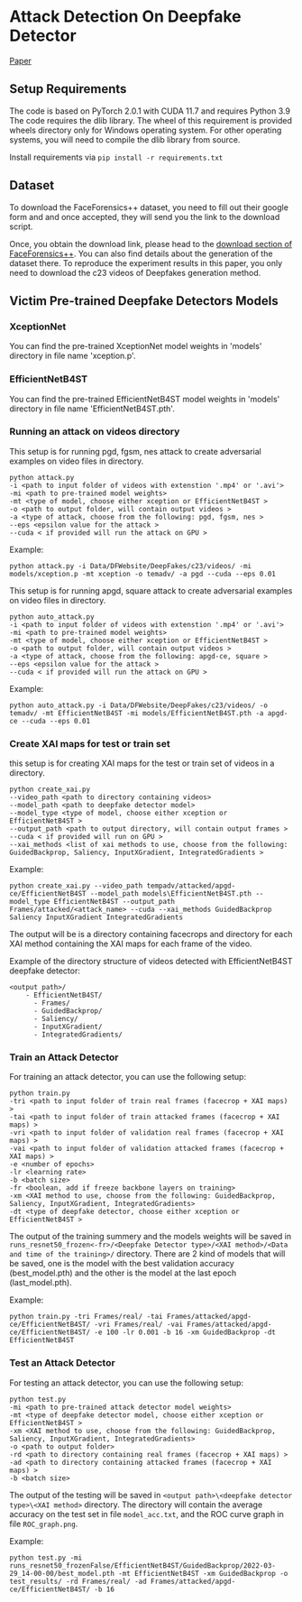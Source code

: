 # Attack Detection On Deepfake Detector

[Paper](https://arxiv.org/abs/2403.02955)

## Setup Requirements

The code is based on PyTorch 2.0.1 with CUDA 11.7 and requires Python 3.9
The code requires the dlib library. The wheel of this requirement is provided wheels directory only for Windows operating system. For other operating systems, you will need to compile the dlib library from source.


Install requirements via ```pip install -r requirements.txt```

## Dataset
To download the FaceForensics++ dataset, you need to fill out their google form and and once accepted, they will send you the link to the download script.

Once, you obtain the download link, please head to the [download section of FaceForensics++](https://github.com/ondyari/FaceForensics/tree/master/dataset). You can also find details about the generation of the dataset there. To reproduce the experiment results in this paper, you only need to download the c23 videos of Deepfakes generation method.


## Victim Pre-trained Deepfake Detectors Models

### XceptionNet
You can find the pre-trained XceptionNet model weights in 'models' directory in file name 'xception.p'.

### EfficientNetB4ST

You can find the pre-trained EfficientNetB4ST model weights in 'models' directory in file name 'EfficientNetB4ST.pth'.
    


### Running an attack on videos directory

This setup is for running pgd, fgsm, nes attack to create adversarial examples on video files in directory. 
```shell
python attack.py
-i <path to input folder of videos with extenstion '.mp4' or '.avi'>
-mi <path to pre-trained model weights>
-mt <type of model, choose either xception or EfficientNetB4ST >
-o <path to output folder, will contain output videos >
-a <type of attack, choose from the following: pgd, fgsm, nes >
--eps <epsilon value for the attack >
--cuda < if provided will run the attack on GPU >
```
Example:
```shell
python attack.py -i Data/DFWebsite/DeepFakes/c23/videos/ -mi models/xception.p -mt xception -o temadv/ -a pgd --cuda --eps 0.01
```

This setup is for running apgd, square attack to create adversarial examples on video files in directory.
```shell
python auto_attack.py
-i <path to input folder of videos with extenstion '.mp4' or '.avi'>
-mi <path to pre-trained model weights>
-mt <type of model, choose either xception or EfficientNetB4ST >
-o <path to output folder, will contain output videos >
-a <type of attack, choose from the following: apgd-ce, square >
--eps <epsilon value for the attack >
--cuda < if provided will run the attack on GPU >
```
Example:
```shell
python auto_attack.py -i Data/DFWebsite/DeepFakes/c23/videos/ -o temadv/ -mt EfficientNetB4ST -mi models/EfficientNetB4ST.pth -a apgd-ce --cuda --eps 0.01
```
### Create XAI maps for test or train set

this setup is for creating XAI maps for the test or train set of videos in a directory.

```shell
python create_xai.py
--video_path <path to directory containing videos>
--model_path <path to deepfake detector model>
--model_type <type of model, choose either xception or EfficientNetB4ST >
--output_path <path to output directory, will contain output frames >
--cuda < if provided will run on GPU >
--xai_methods <list of xai methods to use, choose from the following: GuidedBackprop, Saliency, InputXGradient, IntegratedGradients >
```
Example:
```shell
python create_xai.py --video_path tempadv/attacked/apgd-ce/EfficientNetB4ST --model_path models\EfficientNetB4ST.pth --model_type EfficientNetB4ST --output_path Frames/attacked/<attack_name> --cuda --xai_methods GuidedBackprop Saliency InputXGradient IntegratedGradients
```
The output will be is a directory containing facecrops and directory for each XAI method containing the XAI maps for each frame of the video.

Example of the directory structure of videos detected with EfficientNetB4ST deepfake detector:
```
<output path>/
    - EfficientNetB4ST/
      - Frames/
      - GuidedBackprop/
      - Saliency/
      - InputXGradient/
      - IntegratedGradients/
```

### Train an Attack Detector
For training an attack detector, you can use the following setup:
```shell
python train.py
-tri <path to input folder of train real frames (facecrop + XAI maps) >
-tai <path to input folder of train attacked frames (facecrop + XAI maps) >
-vri <path to input folder of validation real frames (facecrop + XAI maps) >
-vai <path to input folder of validation attacked frames (facecrop + XAI maps) >
-e <number of epochs>
-lr <learning rate>
-b <batch size>
-fr <boolean, add if freeze backbone layers on training>
-xm <XAI method to use, choose from the following: GuidedBackprop, Saliency, InputXGradient, IntegratedGradients>
-dt <type of deepfake detector, choose either xception or EfficientNetB4ST >
```
The output of the training summery and the models weights will be saved in ```runs_resnet50_frozen<-fr>/<Deepfake Detector type>/<XAI method>/<Data and time of the training>/``` directory.
There are 2 kind of models that will be saved, one is the model with the best validation accuracy (best_model.pth) and the other is the model at the last epoch (last_model.pth).

Example:
```shell
python train.py -tri Frames/real/ -tai Frames/attacked/apgd-ce/EfficientNetB4ST/ -vri Frames/real/ -vai Frames/attacked/apgd-ce/EfficientNetB4ST/ -e 100 -lr 0.001 -b 16 -xm GuidedBackprop -dt EfficientNetB4ST
```

### Test an Attack Detector
For testing an attack detector, you can use the following setup:
```shell
python test.py
-mi <path to pre-trained attack detector model weights>
-mt <type of deepfake detector model, choose either xception or EfficientNetB4ST >
-xm <XAI method to use, choose from the following: GuidedBackprop, Saliency, InputXGradient, IntegratedGradients>
-o <path to output folder>
-rd <path to directory containing real frames (facecrop + XAI maps) >
-ad <path to directory containing attacked frames (facecrop + XAI maps) >
-b <batch size>
```
The output of the testing will be saved in ```<output path>\<deepfake detector type>\<XAI method>``` directory. The directory will contain the average accuracy on the test set in file ```model_acc.txt```, and the ROC curve graph in file ```ROC_graph.png```.

Example:
```shell
python test.py -mi runs_resnet50_frozenFalse/EfficientNetB4ST/GuidedBackprop/2022-03-29_14-00-00/best_model.pth -mt EfficientNetB4ST -xm GuidedBackprop -o test_results/ -rd Frames/real/ -ad Frames/attacked/apgd-ce/EfficientNetB4ST/ -b 16
```